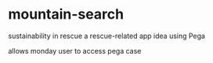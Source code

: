 # mountain-search
sustainability in rescue
a  rescue-related app idea using Pega

allows monday user to access pega case 
